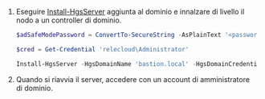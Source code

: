 1.  Eseguire [Install-HgsServer](https://technet.microsoft.com/itpro/powershell/windows/hgsserver/install-hgsserver) aggiunta al dominio e innalzare di livello il nodo a un controller di dominio.

    ```powershell
    $adSafeModePassword = ConvertTo-SecureString -AsPlainText '<password>' -Force

    $cred = Get-Credential 'relecloud\Administrator'

    Install-HgsServer -HgsDomainName 'bastion.local' -HgsDomainCredential $cred -SafeModeAdministratorPassword $adSafeModePassword -Restart
    ```

2.  Quando si riavvia il server, accedere con un account di amministratore di dominio.

<!-- Appears twice in guarded-fabric-configure-additional-hgs-nodes.md 
-->